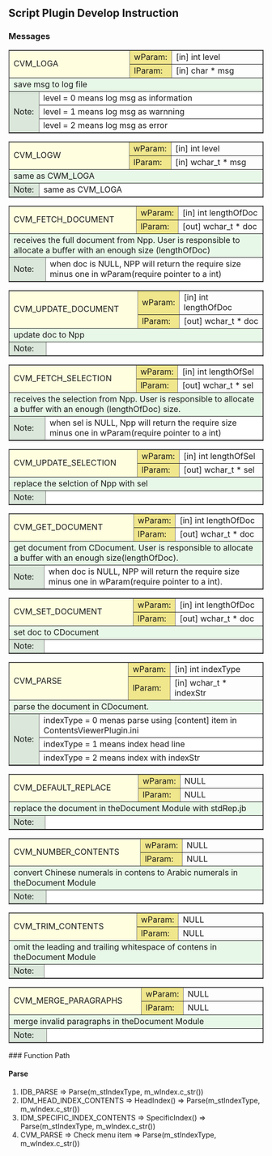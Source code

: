 

## Script Plugin Develop Instruction

### Messages

<table border="1" width="100%">
	<tbody>
		<tr>
			<td width="50%" rowspan="2" colspan="2" style="background:LightYellow;">CVM_LOGA</td>
			<td width="10%" style="background:khaki">wParam:</td>
			<td>[in] int level</td></tr>
		<tr>
			<td width="10%" style="background:khaki">lParam:</td>
			<td>[in] char * msg</td>
		</tr>
		<tr>
			<td colspan="4" style="background:#E8F8E8;">save msg to log file</td>
		</tr>
		<tr>
			<td width="10%" rowspan="3" style="background:#dae7da;">Note:</td>
			<td width="90%" colspan="3" style="background:White">level = 0 means log msg as information</td>
		</tr>
		<tr>
			<td width="90%" colspan="3" style="background:White">level = 1 means log msg as warnning</td>
		</tr>
		<tr>
			<td width="90%" colspan="3" style="background:White">level = 2 means log msg as error</td>
		</tr>		
	</tbody>
</table>
<table border="1" width="100%">
	<tbody>
		<tr>
			<td width="50%" rowspan="2" colspan="2" style="background:LightYellow;">CVM_LOGW</td>
			<td width="10%" style="background:khaki">wParam:</td>
			<td>[in] int level</td></tr>
		<tr>
			<td width="10%" style="background:khaki">lParam:</td>
			<td>[in] wchar_t * msg</td>
		</tr>
		<tr>
			<td colspan="4" style="background:#E8F8E8;">same as CWM_LOGA</td>
		</tr>
		<tr>
			<td width="10%" style="background:#dae7da;">Note:</td>
			<td width="90%" colspan="3" style="background:White">same as CVM_LOGA</td>
		</tr>
	</tbody>
</table>


<table border="1" width="100%">
	<tbody>
		<tr>
			<td width="50%" rowspan="2" colspan="2" style="background:LightYellow;">CVM_FETCH_DOCUMENT</td>
			<td width="10%" style="background:khaki">wParam:</td>
			<td>[in] int lengthOfDoc</td></tr>
		<tr>
			<td width="10%" style="background:khaki">lParam:</td>
			<td>[out] wchar_t * doc</td>
		</tr>
		<tr>
			<td colspan="4" style="background:#E8F8E8;">receives the full document from Npp. User is responsible to allocate a buffer with an enough size (lengthOfDoc)</td>
		</tr>
		<tr>
			<td width="10%" style="background:#dae7da;">Note:</td>
			<td width="90%" colspan="3" style="background:White">when doc is NULL, NPP will return the require size minus one in wParam(require pointer to a int)</td>
		</tr>
	</tbody>
</table>

<table border="1" width="100%">
	<tbody>
		<tr>
			<td width="50%" rowspan="2" colspan="2" style="background:LightYellow;">CVM_UPDATE_DOCUMENT</td>
			<td width="10%" style="background:khaki">wParam:</td>
			<td>[in] int lengthOfDoc</td></tr>
		<tr>
			<td width="10%" style="background:khaki">lParam:</td>
			<td>[out] wchar_t * doc</td>
		</tr>
		<tr>
			<td colspan="4" style="background:#E8F8E8;">update doc to Npp</td>
		</tr>
		<tr>
			<td width="10%" style="background:#dae7da;">Note:</td>
			<td width="90%" colspan="3" style="background:White"></td>
		</tr>
	</tbody>
</table>
<table border="1" width="100%">
	<tbody>
		<tr>
			<td width="50%" rowspan="2" colspan="2" style="background:LightYellow;">CVM_FETCH_SELECTION</td>
			<td width="10%" style="background:khaki">wParam:</td>
			<td>[in] int lengthOfSel</td></tr>
		<tr>
			<td width="10%" style="background:khaki">lParam:</td>
			<td>[out] wchar_t * sel</td>
		</tr>
		<tr>
			<td colspan="4" style="background:#E8F8E8;">receives the selection from Npp. User is responsible to allocate a buffer with an enough (lengthOfDoc) size.</td>
		</tr>
		<tr>
			<td width="10%" style="background:#dae7da;">Note:</td>
			<td width="90%" colspan="3" style="background:White">when sel is NULL, Npp will return the require size minus one in wParam(require pointer to a int)</td>
		</tr>
	</tbody>
</table>

<table border="1" width="100%">
	<tbody>
		<tr>
			<td width="50%" rowspan="2" colspan="2" style="background:LightYellow;">CVM_UPDATE_SELECTION</td>
			<td width="10%" style="background:khaki">wParam:</td>
			<td>[in] int lengthOfSel</td></tr>
		<tr>
			<td width="10%" style="background:khaki">lParam:</td>
			<td>[out] wchar_t * sel</td>
		</tr>
		<tr>
			<td colspan="4" style="background:#E8F8E8;">replace the selction of Npp with sel</td>
		</tr>
		<tr>
			<td width="10%" style="background:#dae7da;">Note:</td>
			<td width="90%" colspan="3" style="background:White"></td>
		</tr>
	</tbody>
</table>


<table border="1" width="100%">
	<tbody>
		<tr>
			<td width="50%" rowspan="2" colspan="2" style="background:LightYellow;">CVM_GET_DOCUMENT</td>
			<td width="10%" style="background:khaki">wParam:</td>
			<td>[in] int lengthOfDoc</td></tr>
		<tr>
			<td width="10%" style="background:khaki">lParam:</td>
			<td>[out] wchar_t * doc</td>
		</tr>
		<tr>
			<td colspan="4" style="background:#E8F8E8;">get document from CDocument. User is responsible to allocate a buffer with an enough size(lengthOfDoc).</td>
		</tr>
		<tr>
			<td width="10%" style="background:#dae7da;">Note:</td>
			<td width="90%" colspan="3" style="background:White">when doc is NULL, NPP will return the require size minus one in wParam(require pointer to a int).</td>
		</tr>
	</tbody>
</table>

<table border="1" width="100%">
	<tbody>
		<tr>
			<td width="50%" rowspan="2" colspan="2" style="background:LightYellow;">CVM_SET_DOCUMENT</td>
			<td width="10%" style="background:khaki">wParam:</td>
			<td>[in] int lengthOfDoc</td></tr>
		<tr>
			<td width="10%" style="background:khaki">lParam:</td>
			<td>[out] wchar_t * doc</td>
		</tr>
		<tr>
			<td colspan="4" style="background:#E8F8E8;">set doc to CDocument</td>
		</tr>
		<tr>
			<td width="10%" style="background:#dae7da;">Note:</td>
			<td width="90%" colspan="3" style="background:White"></td>
		</tr>
	</tbody>
</table>

<table border="1" width="100%">
	<tbody>
		<tr>
			<td width="50%" rowspan="2" colspan="2" style="background:LightYellow;">CVM_PARSE</td>
			<td width="10%" style="background:khaki">wParam:</td>
			<td>[in] int indexType</td></tr>
		<tr>
			<td width="10%" style="background:khaki">lParam:</td>
			<td>[in] wchar_t * indexStr</td>
		</tr>
		<tr>
			<td colspan="4" style="background:#E8F8E8;">parse the document in CDocument.</td>
		</tr>
		<tr>
			<td width="10%" rowspan="3" style="background:#dae7da;">Note:</td>
			<td width="90%" colspan="3" style="background:White">indexType = 0 menas parse using [content] item in ContentsViewerPlugin.ini</td>
		</tr>
		<tr>
			<td width="90%" colspan="3" style="background:White">indexType = 1 means index head line</td>
		</tr>
		<tr>
			<td width="90%" colspan="3" style="background:White">indexType = 2 means index with indexStr</td>
		</tr>
	</tbody>
</table>

<table border="1" width="100%">
	<tbody>
		<tr>
			<td width="50%" rowspan="2" colspan="2" style="background:LightYellow;">CVM_DEFAULT_REPLACE</td>
			<td width="10%" style="background:khaki">wParam:</td>
			<td>NULL</td></tr>
		<tr>
			<td width="10%" style="background:khaki">lParam:</td>
			<td>NULL</td>
		</tr>
		<tr>
			<td colspan="4" style="background:#E8F8E8;">replace the document in theDocument Module with stdRep.jb</td>
		</tr>
		<tr>
			<td width="10%" style="background:#dae7da;">Note:</td>
			<td width="90%" colspan="3" style="background:White"></td>
		</tr>
	</tbody>
</table>

<table border="1" width="100%">
	<tbody>
		<tr>
			<td width="50%" rowspan="2" colspan="2" style="background:LightYellow;">CVM_NUMBER_CONTENTS</td>
			<td width="10%" style="background:khaki">wParam:</td>
			<td>NULL</td></tr>
		<tr>
			<td width="10%" style="background:khaki">lParam:</td>
			<td>NULL</td>
		</tr>
		<tr>
			<td colspan="4" style="background:#E8F8E8;">convert Chinese numerals in contens to Arabic numerals in theDocument Module</td>
		</tr>
		<tr>
			<td width="10%" style="background:#dae7da;">Note:</td>
			<td width="90%" colspan="3" style="background:White"></td>
		</tr>
	</tbody>
</table>

<table border="1" width="100%">
	<tbody>
		<tr>
			<td width="50%" rowspan="2" colspan="2" style="background:LightYellow;">CVM_TRIM_CONTENTS</td>
			<td width="10%" style="background:khaki">wParam:</td>
			<td>NULL</td></tr>
		<tr>
			<td width="10%" style="background:khaki">lParam:</td>
			<td>NULL</td>
		</tr>
		<tr>
			<td colspan="4" style="background:#E8F8E8;">omit the leading and trailing whitespace of contens in theDocument Module</td>
		</tr>
		<tr>
			<td width="10%" style="background:#dae7da;">Note:</td>
			<td width="90%" colspan="3" style="background:White"></td>
		</tr>
	</tbody>
</table>

<table border="1" width="100%">
	<tbody>
		<tr>
			<td width="50%" rowspan="2" colspan="2" style="background:LightYellow;">CVM_MERGE_PARAGRAPHS</td>
			<td width="10%" style="background:khaki">wParam:</td>
			<td>NULL</td></tr>
		<tr>
			<td width="10%" style="background:khaki">lParam:</td>
			<td>NULL</td>
		</tr>
		<tr>
			<td colspan="4" style="background:#E8F8E8;">merge invalid paragraphs in theDocument Module</td>
		</tr>
		<tr>
			<td width="10%" style="background:#dae7da;">Note:</td>
			<td width="90%" colspan="3" style="background:White"></td>
		</tr>
	</tbody>
</table>
### Function Path

#### Parse

1. IDB_PARSE => Parse(m_stIndexType, m_wIndex.c_str())
2. IDM_HEAD_INDEX_CONTENTS => HeadIndex() => Parse(m_stIndexType, m_wIndex.c_str())
3. IDM_SPECIFIC_INDEX_CONTENTS => SpecificIndex() => Parse(m_stIndexType, m_wIndex.c_str())
4. CVM_PARSE => Check menu item => Parse(m_stIndexType, m_wIndex.c_str())



